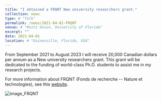 ```yaml
---
title: "I obtained a FRQNT New university researchers grant."
collection: news
type: # "Talk"
permalink: /news/2021-04-01-FRQNT
venue: # "Reitz Union, University of Florida"
excerpt: ""
date: 2021-04-01
location: # "Gainesville, Florida, USA"
---
```


From September 2021 to August 2023 I will receive 20,000 Canadian dollars per annum as a New university researchers grant. This grant will be dedicated to the funding of world-class Ph.D. students to assist me in my research projects.

For more information about FRQNT (Fonds de recherche -- Nature et technologies), see this [website](http://www.frqnt.gouv.qc.ca/en/accueil).

![image_FRQNT](https://philippegagnonphd.github.io/website/images/FRQNT-Masculin.png)

